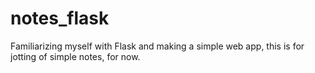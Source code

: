 # notes_flask

Familiarizing myself with Flask and making a simple web app, this is for jotting of simple notes, for now.


